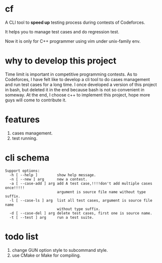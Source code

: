 # cf
A CLI tool to **speed up**  testing process during contests of Codeforces.

It helps you to manage test cases and do regression test.

Now it is only for C++ programmer using vim under unix-family env.

# why to develop this project 
Time limit is important in competitive programming contests. 
As to Codeforces, I have felt like to develop a cli tool to do cases management and run test cases for a long time.
I once developed a version of this project in bash, but deleted it in the end because bash is not so convenient in someway.
At the end, I choose c++ to implement this project, hope more guys will come to contribute it. 

# features 
1. cases management.
2. test running.

# cli schema 
```
Support options:
  -h [ --help ]         show help message.
  -n [ --new ] arg      new a contest.
  -a [ --case-add ] arg add A test case,!!!!don't add multiple cases once!!!!!
                        argument is source file name without type suffix.
  -l [ --case-ls ] arg  list all test cases, argument is source file name
                        without type suffix.
  -d [ --case-del ] arg delete test cases, first one is source name.
  -t [ --test ] arg     run a test suite.
```

# todo list
1. change GUN option style to subcommand style.
2. use CMake or Make for compiling.
